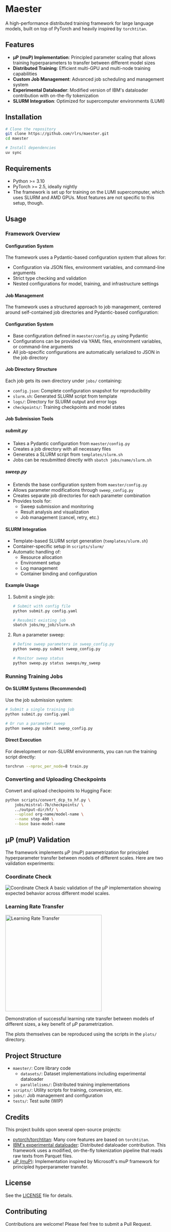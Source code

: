 # Maester

A high-performance distributed training framework for large language models, built on top of PyTorch and heavily inspired by `torchtitan`.

## Features

- **μP (muP) Implementation**: Principled parameter scaling that allows training hyperparameters to transfer between different model sizes
- **Distributed Training**: Efficient multi-GPU and multi-node training capabilities
- **Custom Job Management**: Advanced job scheduling and management system
- **Experimental Dataloader**: Modified version of IBM's dataloader contribution with on-the-fly tokenization
- **SLURM Integration**: Optimized for supercomputer environments (LUMI)

## Installation

```bash
# Clone the repository
git clone https://github.com/rlrs/maester.git
cd maester

# Install dependencies
uv sync
```

## Requirements

- Python >= 3.10
- PyTorch >= 2.5, ideally nightly
- The framework is set up for training on the LUMI supercomputer, which uses SLURM and AMD GPUs. Most features are not specific to this setup, though.

## Usage

### Framework Overview

#### Configuration System

The framework uses a Pydantic-based configuration system that allows for:
- Configuration via JSON files, environment variables, and command-line arguments
- Strict type checking and validation
- Nested configurations for model, training, and infrastructure settings

#### Job Management

The framework uses a structured approach to job management, centered around self-contained job directories and Pydantic-based configuration:

#### Configuration System
- Base configuration defined in `maester/config.py` using Pydantic
- Configurations can be provided via YAML files, environment variables, or command-line arguments
- All job-specific configurations are automatically serialized to JSON in the job directory

#### Job Directory Structure
Each job gets its own directory under `jobs/` containing:
- `config.json`: Complete configuration snapshot for reproducibility
- `slurm.sh`: Generated SLURM script from template
- `logs/`: Directory for SLURM output and error logs
- `checkpoints/`: Training checkpoints and model states

#### Job Submission Tools

##### submit.py
- Takes a Pydantic configuration from `maester/config.py`
- Creates a job directory with all necessary files
- Generates a SLURM script from `templates/slurm.sh`
- Jobs can be resubmitted directly with `sbatch jobs/name/slurm.sh`

##### sweep.py
- Extends the base configuration system from `maester/config.py`
- Allows parameter modifications through `sweep_config.py`
- Creates separate job directories for each parameter combination
- Provides tools for:
  - Sweep submission and monitoring
  - Result analysis and visualization
  - Job management (cancel, retry, etc.)

#### SLURM Integration
- Template-based SLURM script generation (`templates/slurm.sh`)
- Container-specific setup in `scripts/slurm/`
- Automatic handling of:
  - Resource allocation
  - Environment setup
  - Log management
  - Container binding and configuration

#### Example Usage

1. Submit a single job:
   ```bash
   # Submit with config file
   python submit.py config.yaml
   
   # Resubmit existing job
   sbatch jobs/my_job/slurm.sh
   ```

2. Run a parameter sweep:
   ```bash
   # Define sweep parameters in sweep_config.py
   python sweep.py submit sweep_config.py
   
   # Monitor sweep status
   python sweep.py status sweeps/my_sweep
   ```

### Running Training Jobs

#### On SLURM Systems (Recommended)
Use the job submission system:
```bash
# Submit a single training job
python submit.py config.yaml

# Or run a parameter sweep
python sweep.py submit sweep_config.py
```

#### Direct Execution
For development or non-SLURM environments, you can run the training script directly:
```bash
torchrun --nproc_per_node=8 train.py
```

### Converting and Uploading Checkpoints

Convert and upload checkpoints to Hugging Face:
```bash
python scripts/convert_dcp_to_hf.py \
    jobs/mistral-7b/checkpoints/ \
    ../output-dir/hf/ \
    --upload org-name/model-name \
    --name step-400 \
    --base base-model-name
```

## μP (muP) Validation

The framework implements μP (muP) parametrization for principled hyperparameter transfer between models of different scales. Here are two validation experiments:

### Coordinate Check
![Coordinate Check](assets/coord-check.png)
A basic validation of the μP implementation showing expected behavior across different model scales.

### Learning Rate Transfer
<img src="assets/mutransfer.png" width="300" alt="Learning Rate Transfer">

Demonstration of successful learning rate transfer between models of different sizes, a key benefit of μP parametrization.

The plots themselves can be reproduced using the scripts in the `plots/` directory.

## Project Structure

- `maester/`: Core library code
  - `datasets/`: Dataset implementations including experimental dataloader
  - `parallelisms/`: Distributed training implementations
- `scripts/`: Utility scripts for training, conversion, etc.
- `jobs/`: Job management and configuration
- `tests/`: Test suite (WIP)

## Credits

This project builds upon several open-source projects:

- [pytorch/torchtitan](https://github.com/pytorch/torchtitan): Many core features are based on `torchtitan`.
- [IBM's experimental dataloader](https://github.com/pytorch/torchtitan/pull/376): Distributed dataloader contribution. This framework uses a modified, on-the-fly tokenization pipeline that reads raw texts from Parquet files.
- [μP (muP)](https://github.com/microsoft/mup): Implementation inspired by Microsoft's muP framework for principled hyperparameter transfer.

## License

See the [LICENSE](LICENSE) file for details.

## Contributing

Contributions are welcome! Please feel free to submit a Pull Request.
